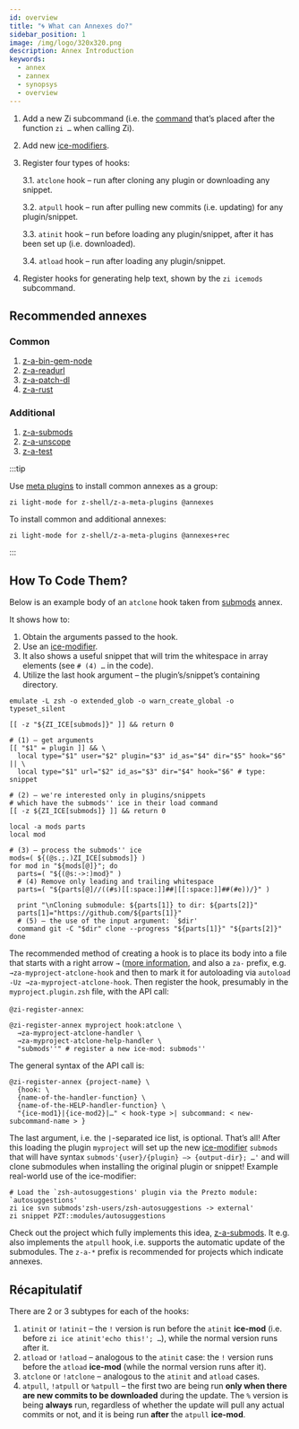 ```yaml
---
id: overview
title: "🌀 What can Annexes do?"
sidebar_position: 1
image: /img/logo/320x320.png
description: Annex Introduction
keywords:
  - annex
  - zannex
  - synopsys
  - overview
---
```


<!-- @format -->

1. Add a new Zi subcommand (i.e. the [command][1] that’s placed after the function `zi …` when calling Zi).

2. Add new [ice-modifiers][2].

3. Register four types of hooks:

   3.1. `atclone` hook – run after cloning any plugin or downloading any snippet.

   3.2. `atpull` hook – run after pulling new commits (i.e. updating) for any plugin/snippet.

   3.3. `atinit` hook – run before loading any plugin/snippet, after it has been set up (i.e. downloaded).

   3.4. `atload` hook – run after loading any plugin/snippet.

4. Register hooks for generating help text, shown by the `zi icemods` subcommand.

## Recommended annexes

### Common

1. [z-a-bin-gem-node][3]
2. [z-a-readurl][4]
3. [z-a-patch-dl][5]
4. [z-a-rust][6]

### Additional

1. [z-a-submods][7]
2. [z-a-unscope][8]
3. [z-a-test][9]

:::tip

Use [meta plugins][10] to install common annexes as a group:

```shell
zi light-mode for z-shell/z-a-meta-plugins @annexes
```

To install common and additional annexes:

```shell
zi light-mode for z-shell/z-a-meta-plugins @annexes+rec
```

:::

## How To Code Them?

Below is an example body of an `atclone` hook taken from [submods][7] annex.

It shows how to:

1. Obtain the arguments passed to the hook.
2. Use an [ice-modifier][2].
3. It also shows a useful snippet that will trim the whitespace in array elements (see `# (4) …` in the code).
4. Utilize the last hook argument – the plugin’s/snippet’s containing directory.

```shell
emulate -L zsh -o extended_glob -o warn_create_global -o typeset_silent

[[ -z "${ZI_ICE[submods]}" ]] && return 0

# (1) – get arguments
[[ "$1" = plugin ]] && \
  local type="$1" user="$2" plugin="$3" id_as="$4" dir="$5" hook="$6" || \
  local type="$1" url="$2" id_as="$3" dir="$4" hook="$6" # type: snippet

# (2) – we're interested only in plugins/snippets
# which have the submods'' ice in their load command
[[ -z ${ZI_ICE[submods]} ]] && return 0

local -a mods parts
local mod

# (3) – process the submods'' ice
mods=( ${(@s.;.)ZI_ICE[submods]} )
for mod in "${mods[@]}"; do
  parts=( "${(@s:->:)mod}" )
  # (4) Remove only leading and trailing whitespace
  parts=( "${parts[@]//((#s)[[:space:]]##|[[:space:]]##(#e))/}" )

  print "\nCloning submodule: ${parts[1]} to dir: ${parts[2]}"
  parts[1]="https://github.com/${parts[1]}"
  # (5) – the use of the input argument: `$dir'
  command git -C "$dir" clone --progress "${parts[1]}" "${parts[2]}"
done
```

The recommended method of creating a hook is to place its body into a file that starts with a right arrow `→` ([more information][11], and also a `za-` prefix, e.g. `→za-myproject-atclone-hook` and then to mark it for autoloading via `autoload -Uz →za-myproject-atclone-hook`. Then register the hook, presumably in the `myproject.plugin.zsh` file, with the API call:

`@zi-register-annex`:

```shell
@zi-register-annex myproject hook:atclone \
  →za-myproject-atclone-handler \
  →za-myproject-atclone-help-handler \
  "submods''" # register a new ice-mod: submods''
```

The general syntax of the API call is:

```shell
@zi-register-annex {project-name} \
  {hook: \
  {name-of-the-handler-function} \
  {name-of-the-HELP-handler-function} \
  "{ice-mod1}|{ice-mod2}|…" < hook-type >| subcommand: < new-subcommand-name > }
```

The last argument, i.e. the `|`-separated ice list, is optional. That’s all\! After this loading the plugin `myproject` will set up the new [ice-modifier][2] `submods` that will have syntax `submods'{user}/{plugin} –> {output-dir}; …'` and will clone submodules when installing the original plugin or snippet\! Example real-world use of the ice-modifier:

```shell
# Load the `zsh-autosuggestions' plugin via the Prezto module: `autosuggestions'
zi ice svn submods'zsh-users/zsh-autosuggestions -> external'
zi snippet PZT::modules/autosuggestions
```

Check out the project which fully implements this idea, [z-a-submods][7]. It e.g. also implements the `atpull` hook, i.e. supports the automatic update of the submodules. The `z-a-*` prefix is recommended for projects which indicate annexes.

## Récapitulatif

There are 2 or 3 subtypes for each of the hooks:

1. `atinit` or `!atinit` – the `!` version is run before the `atinit` **ice-mod** (i.e. before `zi ice atinit'echo this!'; …`), while the normal version runs after it.
2. `atload` or `!atload` – analogous to the `atinit` case: the `!` version runs before the `atload` **ice-mod** (while the normal version runs after it).
3. `atclone` or `!atclone` – analogous to the `atinit` and `atload` cases.
4. `atpull`, `!atpull` or `%atpull` – the first two are being run **only when there are new commits to be downloaded** during the update. The `%` version is being **always** run, regardless of whether the update will pull any actual commits or not, and it is being run **after** the `atpull` **ice-mod**.

<!-- end-of-file  -->

[1]: /docs/guides/commands
[2]: /docs/guides/syntax/ice-modifiers
[2]: /docs/guides/syntax/ice-modifiers
[3]: https://github.com/z-shell/z-a-bin-gem-node
[4]: https://github.com/z-shell/z-a-readurl
[5]: https://github.com/z-shell/z-a-patch-dl
[6]: https://github.com/z-shell/z-a-rust
[7]: https://github.com/z-shell/z-a-submods
[7]: https://github.com/z-shell/z-a-submods
[8]: https://github.com/z-shell/z-a-unscope
[9]: https://github.com/z-shell/z-a-test
[10]: /ecosystem/annexes/meta-plugins
[11]: /community/zsh_plugin_standard#the-proposed-function-name-prefixes
